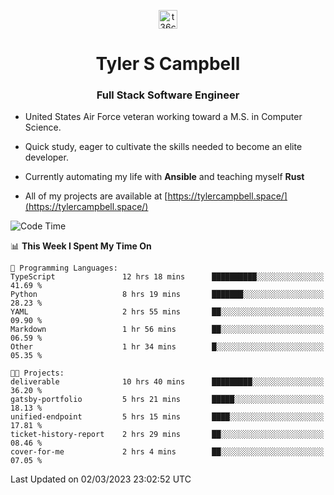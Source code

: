 <p align="center">
<a href="https://www.linkedin.com/in/t36campbell" target="blank"><img align="center" src="https://ik.imagekit.io/t36campbell/Portfolio/linkedin.png.original_m8bbGgPh6.png" alt="t36campbell" height="30" width="30" /></a>
</p>
<h1 align="center">Tyler S Campbell</h1>
<h3 align="center">Full Stack Software Engineer</h3>

* United States Air Force veteran working toward a M.S. in Computer Science.

* Quick study, eager to cultivate the skills needed to become an elite developer.

* Currently automating my life with **Ansible** and teaching myself **Rust**

* All of my projects are available at [https://tylercampbell.space/](https://tylercampbell.space/)

<!--START_SECTION:waka-->
![Code Time](http://img.shields.io/badge/Code%20Time-2%2C228%20hrs%2044%20mins-blue)

📊 **This Week I Spent My Time On** 

```text
💬 Programming Languages: 
TypeScript               12 hrs 18 mins      ██████████░░░░░░░░░░░░░░░   41.69 % 
Python                   8 hrs 19 mins       ███████░░░░░░░░░░░░░░░░░░   28.23 % 
YAML                     2 hrs 55 mins       ██░░░░░░░░░░░░░░░░░░░░░░░   09.90 % 
Markdown                 1 hr 56 mins        ██░░░░░░░░░░░░░░░░░░░░░░░   06.59 % 
Other                    1 hr 34 mins        █░░░░░░░░░░░░░░░░░░░░░░░░   05.35 % 

🐱‍💻 Projects: 
deliverable              10 hrs 40 mins      █████████░░░░░░░░░░░░░░░░   36.20 % 
gatsby-portfolio         5 hrs 21 mins       █████░░░░░░░░░░░░░░░░░░░░   18.13 % 
unified-endpoint         5 hrs 15 mins       ████░░░░░░░░░░░░░░░░░░░░░   17.81 % 
ticket-history-report    2 hrs 29 mins       ██░░░░░░░░░░░░░░░░░░░░░░░   08.46 % 
cover-for-me             2 hrs 4 mins        ██░░░░░░░░░░░░░░░░░░░░░░░   07.05 % 
```


 Last Updated on 02/03/2023 23:02:52 UTC
<!--END_SECTION:waka-->
